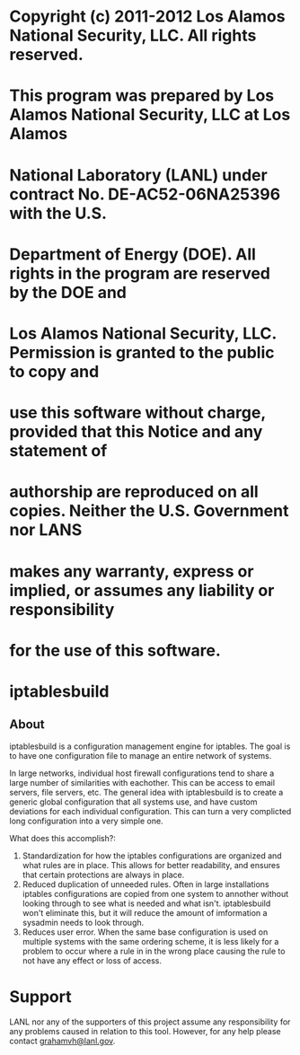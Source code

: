 # Copyright (c) 2011-2012 Los Alamos National Security, LLC. All rights reserved.

# This program was prepared by Los Alamos National Security, LLC at Los Alamos 
# National Laboratory (LANL) under contract No. DE-AC52-06NA25396 with the U.S. 
# Department of Energy (DOE). All rights in the program are reserved by the DOE and 
# Los Alamos National Security, LLC.  Permission is granted to the public to copy and
# use this software without charge, provided that this Notice and any statement of 
# authorship are reproduced on all copies.  Neither the U.S. Government nor LANS 
# makes any warranty, express or implied, or assumes any liability or responsibility 
# for the use of this software.

# iptablesbuild #

## About ##
iptablesbuild is a configuration management engine for iptables. The goal is to have one configuration file to manage an entire network of systems.

In large networks, individual host firewall configurations tend to share a large number of similarities with eachother. This can be access to email servers, file servers, etc. The general idea with iptablesbuild is to create a generic global configuration that all systems use, and have custom deviations for each individual configuration. This can turn a very complicted long configuration into a very simple one.

What does this accomplish?:
 1. Standardization for how the iptables configurations are organized and what rules are in place. This allows for better readability, and ensures that certain protections are always in place.
 2. Reduced duplication of unneeded rules. Often in large installations iptables configurations are copied from one system to annother without looking through to see what is needed and what isn't. iptablesbuild won't eliminate this, but it will reduce the amount of imformation a sysadmin needs to look through.
 3. Reduces user error. When the same base configuration is used on multiple systems with the same ordering scheme, it is less likely for a problem to occur where a rule in in the wrong place causing the rule to not have any effect or loss of access.

# Support #

LANL nor any of the supporters of this project assume any responsibility for any problems caused in relation to this tool. However, for any help please contact grahamvh@lanl.gov.

